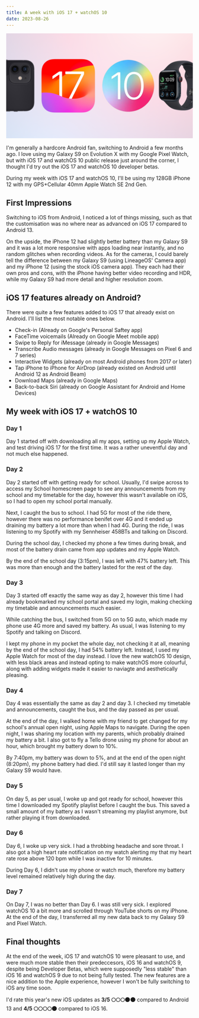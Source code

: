 ```yaml
---
title: A week with iOS 17 + watchOS 10
date: 2023-08-26
---
```

![Example Image](assets/ios17-watchos10.png)

I'm generally a hardcore Android fan, switching to Android a few months ago. I love using my Galaxy S9 on Evolution X with my Google Pixel Watch, but with iOS 17 and watchOS 10 public release just around the corner, I thought I'd try out the iOS 17 and watchOS 10 developer betas.

During my week with iOS 17 and watchOS 10, I'll be using my 128GB iPhone 12 with my GPS+Cellular 40mm Apple Watch SE 2nd Gen.

## First Impressions
Switching to iOS from Android, I noticed a lot of things missing, such as that the customisation was no where near as advanced on iOS 17 compared to Android 13. 

On the upside, the iPhone 12 had slightly better battery than my Galaxy S9 and it was a lot more responsive with apps loading near instantly, and no random glitches when recording videos. As for the cameras, I could barely tell the difference between my Galaxy S9 (using LineageOS' Camera app) and my iPhone 12 (using the stock iOS camera app). They each had their own pros and cons, with the iPhone having better video recording and HDR, while my Galaxy S9 had more detail and higher resolution zoom.

## iOS 17 features already on Android?
There were quite a few features added to iOS 17 that already exist on Android. I'll list the most notable ones below.

- Check-in (Already on Google's Personal Saftey app)
- FaceTime voicemails (Already on Google Meet mobile app)
- Swipe to Reply for iMessage (already in Google Messages)
- Transcribe Audio messages (already in Google Messages on Pixel 6 and 7 series)
- Interactive Widgets (already on most Android phones from 2017 or later)
- Tap iPhone to iPhone for AirDrop (already existed on Android until Android 12 as Android Beam)
- Download Maps (already in Google Maps)
- Back-to-back Siri (already on Google Assistant for Android and Home Devices)

## My week with iOS 17 + watchOS 10

### Day 1
Day 1 started off with downloading all my apps, setting up my Apple Watch, and test driving iOS 17 for the first time. It was a rather uneventful day and not much else happened.

### Day 2
Day 2 started off with getting ready for school. Usually, I'd swipe across to access my School homescreen page to see any announcements from my school and my timetable for the day, however this wasn't available on iOS, so I had to open my school portal manually.

Next, I caught the bus to school. I had 5G for most of the ride there, however there was no performance benifet over 4G and it ended up draining my battery a lot more than when I had 4G. During the ride, I was listening to my Spotify with my Sennheiser 458BTs and talking on Discord.

During the school day, I checked my phone a few times during break, and most of the battery drain came from app updates and my Apple Watch.

By the end of the school day (3:15pm), I was left with 47% battery left. This was more than enough and the battery lasted for the rest of the day.

### Day 3
Day 3 started off exactly the same way as day 2, however this time I had already bookmarked my school portal and saved my login, making checking my timetable and announcements much easier.

While catching the bus, I switched from 5G on to 5G auto, which made my phone use 4G more and saved my battery. As usual, I was listening to my Spotify and talking on Discord.

I kept my phone in my pocket the whole day, not checking it at all, meaning by the end of the school day, I had 54% battery left. Instead, I used my Apple Watch for most of the day instead. I love the new watchOS 10 design, with less black areas and instead opting to make watchOS more colourful, along with adding widgets made it easier to naviagte and aesthetically pleasing.

### Day 4
Day 4 was essentially the same as day 2 and day 3. I checked my timetable and announcements, caught the bus, and the day passed as per usual.

At the end of the day, I walked home with my friend to get changed for my school's annual open night, using Apple Maps to navigate. During the open night, I was sharing my location with my parents, which probably drained my battery a bit. I also got to fly a Tello drone using my phone for about an hour, which brought my battery down to 10%.

By 7:40pm, my battery was down to 5%, and at the end of the open night (8:20pm), my phone battery had died. I'd still say it lasted longer than my Galaxy S9 would have.

### Day 5
On day 5, as per usual, I woke up and got ready for school, however this time I downloaded my Spotify playlist before I caught the bus. This saved a small amount of my battery as I wasn't streaming my playlist anymore, but rather playing it from downloaded.

### Day 6
Day 6, I woke up very sick. I had a throbbing headache and sore throat. I also got a high heart rate notification on my watch alerting my that my heart rate rose above 120 bpm while I was inactive for 10 minutes.

During Day 6, I didn't use my phone or watch much, therefore my battery level remained relatively high during the day.

### Day 7 
On Day 7, I was no better than Day 6. I was still very sick. I explored watchOS 10 a bit more and scrolled through YouTube shorts on my iPhone. At the end of the day, I transferred all my new data back to my Galaxy S9 and Pixel Watch.

## Final thoughts
At the end of the week, iOS 17 and watchOS 10 were pleasant to use, and were much more stable then their predeccesors, iOS 16 and watchOS 9, despite being Developer Betas, which were supposedly "less stable" than iOS 16 and watchOS 9 due to not being fully tested. The new features are a nice addition to the Apple experience, however I won't be fully switching to iOS any time soon.

I'd rate this year's new iOS updates as **3/5 🌕🌕🌕🌑🌑** compared to Android 13 and **4/5 🌕🌕🌕🌕🌑** compared to iOS 16.

